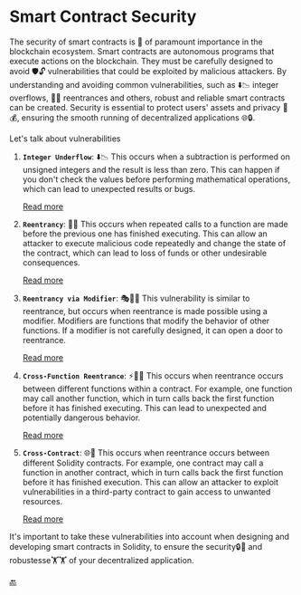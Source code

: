 # **Smart Contract Security**

The security of smart contracts is 🔐 of paramount importance in the blockchain ecosystem. Smart contracts are autonomous programs that execute actions on the blockchain. They must be carefully designed to avoid 🛡️🔓 vulnerabilities that could be exploited by malicious attackers. By understanding and avoiding common vulnerabilities, such as ⬇️📉 integer overflows, 🔁💥 reentrances and others, robust and reliable smart contracts can be created. Security is essential to protect users' assets and privacy 👥💰, ensuring the smooth running of decentralized applications 🌐🔒.

Let's talk about vulnerabilities



1. **`Integer Underflow`**: ⬇️📉
   This occurs when a subtraction is performed on unsigned integers and the result is less than zero. This can happen if you don't check the values before performing mathematical operations, which can lead to unexpected results or bugs.

   [Read more](https://medium.com/valixconsulting/solidity-smart-contract-security-by-example-01-integer-underflow-c1147c2e507b)

2. **`Reentrancy`**: 🔁💥
   This occurs when repeated calls to a function are made before the previous one has finished executing. This can allow an attacker to execute malicious code repeatedly and change the state of the contract, which can lead to loss of funds or other undesirable consequences.

   [Read more](https://medium.com/valixconsulting/solidity-smart-contract-security-by-example-02-reentrancy-b0c08cfcd555)

3. **`Reentrancy via Modifier`**: 🎭🔁💥
   This vulnerability is similar to reentrance, but occurs when reentrance is made possible using a modifier. Modifiers are functions that modify the behavior of other functions. If a modifier is not carefully designed, it can open a door to reentrance.

   [Read more](https://medium.com/valixconsulting/solidity-smart-contract-security-by-example-03-reentrancy-via-modifier-fba6b1d8ff81)

4. **`Cross-Function Reentrance`**: ⚡🔄🔁
   This occurs when reentrance occurs between different functions within a contract. For example, one function may call another function, which in turn calls back the first function before it has finished executing. This can lead to unexpected and potentially dangerous behavior.

   [Read more](https://medium.com/valixconsulting/solidity-smart-contract-security-by-example-04-cross-function-reentrancy-de9cbce0558e)

5. **`Cross-Contract`**: 🌐🔀
   This occurs when reentrance occurs between different Solidity contracts. For example, one contract may call a function in another contract, which in turn calls back the first function before it has finished execution. This can allow an attacker to exploit vulnerabilities in a third-party contract to gain access to unwanted resources.

   [Read more](https://medium.com/valixconsulting/solidity-smart-contract-security-by-example-05-cross-contract-reentrancy-30f29e2a01b9)

It's important to take these vulnerabilities into account when designing and developing smart contracts in Solidity, to ensure the security🔒🔐 and robustesse🏋️🏋️ of your decentralized application.

 [🔙](https://github.com/orgs/ChainShareLabs/repositories)